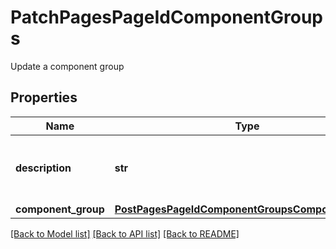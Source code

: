 # PatchPagesPageIdComponentGroups

Update a component group
## Properties
Name | Type | Description | Notes
------------ | ------------- | ------------- | -------------
**description** | **str** | Updated description of the component group. | [optional] 
**component_group** | [**PostPagesPageIdComponentGroupsComponentGroup**](PostPagesPageIdComponentGroupsComponentGroup.md) |  | [optional] 

[[Back to Model list]](../README.md#documentation-for-models) [[Back to API list]](../README.md#documentation-for-api-endpoints) [[Back to README]](../README.md)



